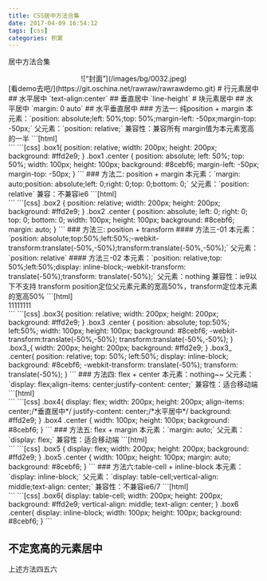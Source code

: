 ```yaml
---
title: CSS居中方法合集
date: 2017-04-09 16:54:12
tags: [css]
categories: 积累
---
```


居中方法合集
<div align=center>
![“封面”](/images/bg/0032.jpeg)
</div>
<!--more-->
[看demo去吧/](https://git.oschina.net/rawraw/rawrawdemo.git)
# 行元素居中
## 水平居中
`text-align:center`
## 垂直居中
`line-height`
# 块元素居中
## 水平居中
`margin: 0 auto`
## 水平垂直居中
### 方法一: 纯position + margin
本元素：`position: absolute;left: 50%;top: 50%;margin-left: -50px;margin-top: -50px;`
父元素：`position: relative;`
兼容性：兼容所有
margin值为本元素宽高的一半
```[html]
	<div class="box1">
		<div class="center"></div>
	</div>
```
```[css]
    .box1{
        position: relative;
        width: 200px;
        height: 200px;
        background: #ffd2e9;
    }
    .box1 .center {
        position: absolute;
        left: 50%;
        top: 50%;
        width: 100px;
        height: 100px;
        background: #8cebf6;
        margin-left: -50px;
        margin-top: -50px;
    }
```
### 方法二: position + margin	
本元素：`margin: auto;position: absolute;left: 0;right: 0;top: 0;bottom: 0;`
父元素：`position: relative`
兼容：不兼容ie6
```[html]
	<div class="box2">
		<div class="center"></div>
	</div>
```
```[css]
    .box2 {
        position: relative;
        width: 200px;
        height: 200px;
        background: #ffd2e9;
    }
    .box2 .center {
        position: absolute;
        left: 0;
        right: 0;
        top: 0;
        bottom: 0;
        width: 100px;
        height: 100px;
        background: #8cebf6;
        margin: auto;
    }
```
### 方法三: position + transform
#### 方法三-01
本元素：`position: absolute;top:50%;left:50%;-webkit-transform:translate(-50%,-50%);transform:translate(-50%,-50%);`
父元素：`position: relative`
#### 方法三-02
本元素：`position: relative;top: 50%;left:50%;display: inline-block;-webkit-transform: translate(-50%);transform: translate(-50%);`
父元素：nothing
兼容性：ie9以下不支持 transform
position定位父元素元素的宽高50%，transform定位本元素的宽高50%
```[html]
	<div class="box3">
		<div class="center"></div>
	</div>
    <div class="box3_">
        <div class="center">
            11111111
        </div>
    </div>
```
```[css]
    .box3{
        position: relative;
        width: 200px;
        height: 200px;
        background: #ffd2e9;
    }
    .box3 .center {
        position: absolute;
        top:50%;
        left:50%;
        width: 100px;
        height: 100px;
        background: #8cebf6;
        -webkit-transform:translate(-50%,-50%);
        transform:translate(-50%,-50%);
    }
    .box3_{
        width: 200px;
        height: 200px;
        background: #ffd2e9;
    }
    .box3_ .center{
        position: relative;
        top: 50%;
        left:50%;
        display: inline-block;
        background: #8cebf6;
        -webkit-transform: translate(-50%);
        transform: translate(-50%);
    }
```
### 方法四: flex + center
本元素：nothing~~
父元素：`display: flex;align-items: center;justify-content: center;`
兼容性：适合移动端
```[html]
	<div class="box4">
		<div class="center"></div>
	</div>
```
```[css]
    .box4{
        display: flex;
        width: 200px;
        height: 200px;
        align-items: center;/*垂直居中*/
        justify-content: center;/*水平居中*/
        background: #ffd2e9;
    }
    .box4  .center {
        width: 100px;
        height: 100px;
        background: #8cebf6;
    }
```
### 方法五: flex + margin
本元素：`margin: auto;`
父元素：`display: flex;`
兼容性：适合移动端
```[html]
	<div class="box5">
		<div class="center"></div>
	</div>
```
```[css]
    .box5 {
        display: flex;
        width: 200px;
        height: 200px;
        background: #ffd2e9;
    }
    .box5 .center {
        width: 100px;
        height: 100px;
        margin: auto;
        background: #8cebf6;
    }
```
### 方法六:table-cell + inline-block
本元素：`display: inline-block;`
父元素：`display: table-cell;vertical-align: middle;text-align: center;`
兼容性：不兼容ie6/7
```[html]
	<div class="box6">
		<div class="center"></div>
	</div>
```
```[css]
    .box6{
        display: table-cell;
        width: 200px;
        height: 200px;
        background: #ffd2e9;
        vertical-align: middle;
        text-align: center;
    }
    .box6 .center{
        display: inline-block;
        width: 100px;
        height: 100px;
        background: #8cebf6;
    }
```

## 不定宽高的元素居中

上述方法四五六



